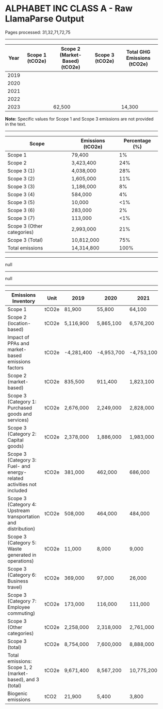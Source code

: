 # ALPHABET INC CLASS A - Raw LlamaParse Output

Pages processed: 31,32,71,72,75

---

| Year | Scope 1 (tCO2e) | Scope 2 (Market-Based) (tCO2e) | Scope 3 (tCO2e) | Total GHG Emissions (tCO2e) |
|------|----------------|----------------------------------|------------------|------------------------------|
| 2019 |                |                                  |                  |                              |
| 2020 |                |                                  |                  |                              |
| 2021 |                |                                  |                  |                              |
| 2022 |                |                                  |                  |                              |
| 2023 |                | 62,500                           |                  | 14,300                       |

**Note:** Specific values for Scope 1 and Scope 3 emissions are not provided in the text.

---

| Scope          | Emissions (tCO2e) | Percentage (%) |
|----------------|-------------------|----------------|
| Scope 1        | 79,400            | 1%             |
| Scope 2        | 3,423,400         | 24%            |
| Scope 3 (1)    | 4,038,000         | 28%            |
| Scope 3 (2)    | 1,605,000         | 11%            |
| Scope 3 (3)    | 1,186,000         | 8%             |
| Scope 3 (4)    | 584,000           | 4%             |
| Scope 3 (5)    | 10,000            | <1%            |
| Scope 3 (6)    | 283,000           | 2%             |
| Scope 3 (7)    | 113,000           | <1%            |
| Scope 3 (Other categories) | 2,993,000 | 21%            |
| Scope 3 (Total)| 10,812,000        | 75%            |
| Total emissions | 14,314,800       | 100%           |

---

null

---

null

---

| Emissions Inventory                                                      | Unit      | 2019      | 2020      | 2021      | 2022      | 2023      |
|-------------------------------------------------------------------------|-----------|-----------|-----------|-----------|-----------|-----------|
| Scope 1                                                                 | tCO2e    | 81,900    | 55,800    | 64,100    | 91,200    | 79,400    |
| Scope 2 (location-based)                                               | tCO2e    | 5,116,900 | 5,865,100 | 6,576,200 | 8,045,400 | 9,252,900 |
| Impact of PPAs and market-based emissions factors                       | tCO2e    | -4,281,400| -4,953,700| -4,753,100| -5,553,200| -5,829,500|
| Scope 2 (market-based)                                                 | tCO2e    | 835,500   | 911,400   | 1,823,100 | 2,492,200 | 3,423,400 |
| Scope 3 (Category 1: Purchased goods and services)                    | tCO2e    | 2,676,000 | 2,249,000 | 2,828,000 | 3,762,000 | 4,038,000 |
| Scope 3 (Category 2: Capital goods)                                    | tCO2e    | 2,378,000 | 1,886,000 | 1,983,000 | 1,645,000 | 1,605,000 |
| Scope 3 (Category 3: Fuel- and energy-related activities not included   | tCO2e    | 381,000   | 462,000   | 686,000   | 916,000   | 1,186,000 |
| Scope 3 (Category 4: Upstream transportation and distribution)         | tCO2e    | 508,000   | 464,000   | 484,000   | 556,000   | 584,000   |
| Scope 3 (Category 5: Waste generated in operations)                    | tCO2e    | 11,000    | 8,000     | 9,000     | 9,000     | 10,000    |
| Scope 3 (Category 6: Business travel)                                  | tCO2e    | 369,000   | 97,000    | 26,000    | 211,000   | 283,000   |
| Scope 3 (Category 7: Employee commuting)                                | tCO2e    | 173,000   | 116,000   | 111,000   | 151,000   | 113,000   |
| Scope 3 (Other categories)                                             | tCO2e    | 2,258,000 | 2,318,000 | 2,761,000 | 2,784,000 | 2,993,000 |
| Scope 3 (total)                                                        | tCO2e    | 8,754,000 | 7,600,000 | 8,888,000 | 10,034,000| 10,812,000|
| Total emissions: Scope 1, 2 (market-based), and 3 (total)              | tCO2e    | 9,671,400 | 8,567,200 | 10,775,200| 12,617,400| 14,314,800|
| Biogenic emissions                                                      | tCO2     | 21,900    | 5,400     | 3,800     | 17,900    | 18,700    |